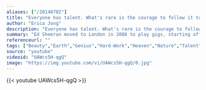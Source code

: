 ```yaml
---
aliases: ["/20140702"]
title: "Everyone has talent. What's rare is the courage to follow it to the dark places where it leads."
author: "Erica Jong"
description: "Everyone has talent. What's rare is the courage to follow it to the dark places where it leads. - Erica Jong quotes from GetInspired365.com"
summary: "Ed Sheeran moved to London in 2008 to play gigs, starting off in very small venues, playing every day. In 2009, he played 312 gigs. Ed said that he read an interview with James Morrison that said that James had done 200 gigs in a year, so Ed said he wanted to beat him on this number. When he ran out of money, he left his flat he was renting and started 'sofa surfing' around London, he has been doing this ever since, even after he signed his deal. Talent will only get you so far.."
referenceurl: ""
tags: ["Beauty","Earth","Genius","Hard-Work","Heaven","Nature","Talent",]
source: "youtube"
videoid: "UAWcs5H-qgQ"
image: "https://img.youtube.com/vi/UAWcs5H-qgQ/0.jpg"
---
```


{{< youtube UAWcs5H-qgQ >}}
